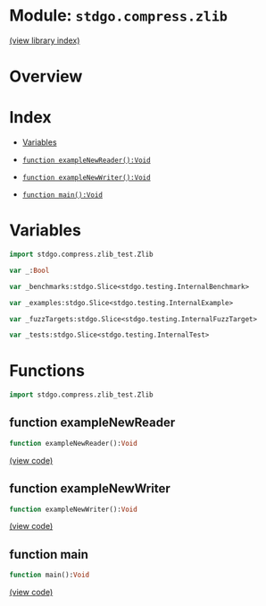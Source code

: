# Module: `stdgo.compress.zlib`

[(view library index)](../../stdgo.md)


# Overview


# Index


- [Variables](<#variables>)

- [`function exampleNewReader():Void`](<#function-examplenewreader>)

- [`function exampleNewWriter():Void`](<#function-examplenewwriter>)

- [`function main():Void`](<#function-main>)

# Variables


```haxe
import stdgo.compress.zlib_test.Zlib
```


```haxe
var _:Bool
```


```haxe
var _benchmarks:stdgo.Slice<stdgo.testing.InternalBenchmark>
```


```haxe
var _examples:stdgo.Slice<stdgo.testing.InternalExample>
```


```haxe
var _fuzzTargets:stdgo.Slice<stdgo.testing.InternalFuzzTarget>
```


```haxe
var _tests:stdgo.Slice<stdgo.testing.InternalTest>
```


# Functions


```haxe
import stdgo.compress.zlib_test.Zlib
```


## function exampleNewReader


```haxe
function exampleNewReader():Void
```


[\(view code\)](<./Zlib.hx#L10>)


## function exampleNewWriter


```haxe
function exampleNewWriter():Void
```


[\(view code\)](<./Zlib.hx#L3>)


## function main


```haxe
function main():Void
```


[\(view code\)](<./Zlib.hx#L27>)


